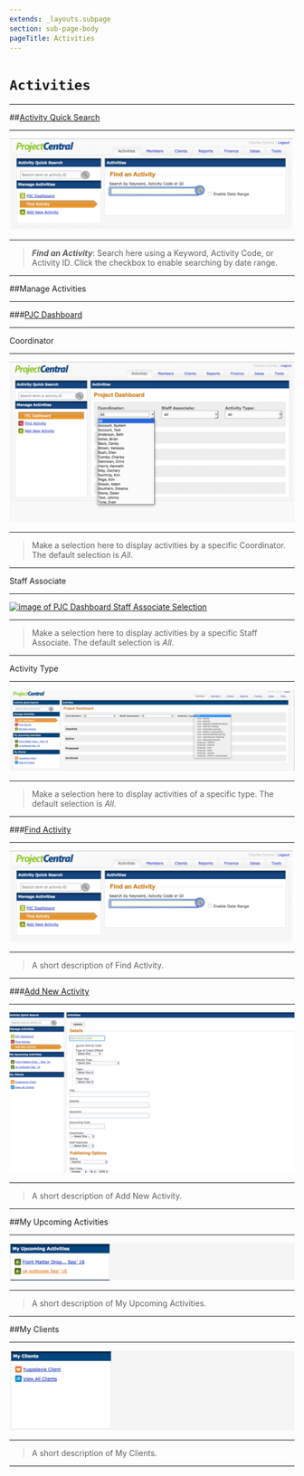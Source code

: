 ```yaml
---
extends: _layouts.subpage
section: sub-page-body
pageTitle: Activities
---
```


# `Activities`

---

##[Activity Quick Search](/activity-dialog)

---

![image of Activity Quick Search](../img/activity/FindActivity.png)

---
>**_Find an Activity_**: Search here using a Keyword, Activity Code, or Activity ID. 
>Click the checkbox to enable searching by date range.

---

##Manage Activities

---

###[PJC Dashboard](/activity-dialog)

---

Coordinator

---

[![image of PJC Dashboard Coordinator Selection](../img/activity/PJCDashboardCoordinator.png)](/activity-dialog)

---

>Make a selection here to display activities by a specific Coordinator. The
>default selection is *All*.

---

Staff Associate

---

[![image of PJC Dashboard Staff Associate Selection](../img/activity/PJCDashStaffAssoc.png)](/activity-dialog)

---

>Make a selection here to display activities by a specific Staff Associate. The
>default selection is *All*.

---

Activity Type

---

[![image of PJC Dashboard Activity Type Selection](../img/activity/PJCDashActivityType.png)](/activity-dialog)

---

>Make a selection here to display activities of a specific type. The
>default selection is *All*.

---

###[Find Activity](/activity-dialog)

---

[![image of Find Activity](../img/activity/FindActivity.png)](/activity-dialog)

---

>A short description of Find Activity.

---

###[Add New Activity](/activity-dialog)

---

[![image of Add New Activity](../img/activity/AddNewActivity.png)](/activity-dialog)

---

>A short description of Add New Activity.

---

##My Upcoming Activities

---

[![image of My Upcoming Activities](../img/activity/MyUpcomingActivities.png)](/activity-dialog)

---

>A short description of My Upcoming Activities.

---

##My Clients

---

[![image of My Clients](../img/activity/MyClients.png)](/activity-dialog)

---

>A short description of My Clients.

---
